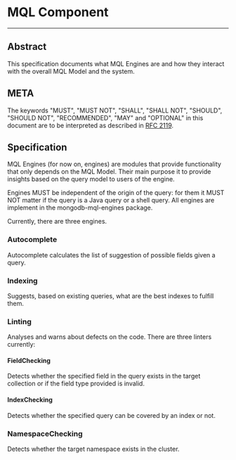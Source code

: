 # MQL Component
---------------

## Abstract

This specification documents what MQL Engines are and how they interact with the overall MQL Model
and the system.

## META

The keywords "MUST", "MUST NOT", "SHALL", "SHALL NOT", "SHOULD", "SHOULD NOT", "RECOMMENDED", "MAY"
and "OPTIONAL" in this document are to be interpreted as described in [RFC 2119](https://www.ietf.org/rfc/rfc2119.txt).

## Specification

MQL Engines (for now on, engines) are modules that provide functionality that only depends on the
MQL Model. Their main purpose it to provide insights based on the query model to users of the engine.

Engines MUST be independent of the origin of the query: for them it MUST NOT matter if the query
is a Java query or a shell query. All engines are implement in the mongodb-mql-engines package.

Currently, there are three engines.

### Autocomplete

Autocomplete calculates the list of suggestion of possible fields given a query.

### Indexing

Suggests, based on existing queries, what are the best indexes to fulfill them.

### Linting

Analyses and warns about defects on the code. There are three linters currently:

#### FieldChecking

Detects whether the specified field in the query exists in the target collection or if the field
type provided is invalid.

#### IndexChecking

Detects whether the specified query can be covered by an index or not.

### NamespaceChecking

Detects whether the target namespace exists in the cluster.
